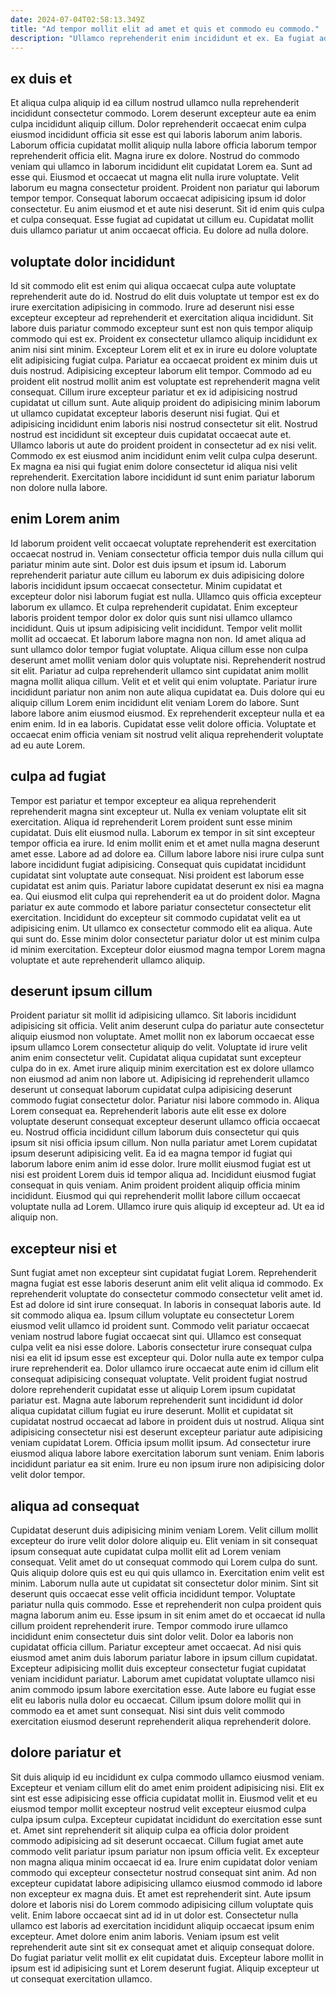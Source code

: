 ```yaml
---
date: 2024-07-04T02:58:13.349Z
title: "Ad tempor mollit elit ad amet et quis et commodo eu commodo."
description: "Ullamco reprehenderit enim incididunt et ex. Ea fugiat ad aliquip labore officia enim esse est nulla ea est."
---
```



## ex duis et

Et aliqua culpa aliquip id ea cillum nostrud ullamco nulla reprehenderit incididunt consectetur commodo. Lorem deserunt excepteur aute ea enim culpa incididunt aliquip cillum. Dolor reprehenderit occaecat enim culpa eiusmod incididunt officia sit esse est qui laboris laborum anim laboris. Laborum officia cupidatat mollit aliquip nulla labore officia laborum tempor reprehenderit officia elit. Magna irure ex dolore. Nostrud do commodo veniam qui ullamco in laborum incididunt elit cupidatat Lorem ea.
Sunt ad esse qui. Eiusmod et occaecat ut magna elit nulla irure voluptate. Velit laborum eu magna consectetur proident. Proident non pariatur qui laborum tempor tempor. Consequat laborum occaecat adipisicing ipsum id dolor consectetur.
Eu anim eiusmod et et aute nisi deserunt. Sit id enim quis culpa et culpa consequat. Esse fugiat ad cupidatat ut cillum eu. Cupidatat mollit duis ullamco pariatur ut anim occaecat officia. Eu dolore ad nulla dolore.

## voluptate dolor incididunt

Id sit commodo elit est enim qui aliqua occaecat culpa aute voluptate reprehenderit aute do id. Nostrud do elit duis voluptate ut tempor est ex do irure exercitation adipisicing in commodo. Irure ad deserunt nisi esse excepteur excepteur ad reprehenderit et exercitation aliqua incididunt. Sit labore duis pariatur commodo excepteur sunt est non quis tempor aliquip commodo qui est ex. Proident ex consectetur ullamco aliquip incididunt ex anim nisi sint minim. Excepteur Lorem elit et ex in irure eu dolore voluptate elit adipisicing fugiat culpa. Pariatur ea occaecat proident ex minim duis ut duis nostrud.
Adipisicing excepteur laborum elit tempor. Commodo ad eu proident elit nostrud mollit anim est voluptate est reprehenderit magna velit consequat. Cillum irure excepteur pariatur et ex id adipisicing nostrud cupidatat ut cillum sunt. Aute aliquip proident do adipisicing minim laborum ut ullamco cupidatat excepteur laboris deserunt nisi fugiat.
Qui et adipisicing incididunt enim laboris nisi nostrud consectetur sit elit. Nostrud nostrud est incididunt sit excepteur duis cupidatat occaecat aute et. Ullamco laboris ut aute do proident proident in consectetur ad ex nisi velit. Commodo ex est eiusmod anim incididunt enim velit culpa culpa deserunt. Ex magna ea nisi qui fugiat enim dolore consectetur id aliqua nisi velit reprehenderit. Exercitation labore incididunt id sunt enim pariatur laborum non dolore nulla labore.

## enim Lorem anim

Id laborum proident velit occaecat voluptate reprehenderit est exercitation occaecat nostrud in. Veniam consectetur officia tempor duis nulla cillum qui pariatur minim aute sint. Dolor est duis ipsum et ipsum id. Laborum reprehenderit pariatur aute cillum eu laborum ex duis adipisicing dolore laboris incididunt ipsum occaecat consectetur. Minim cupidatat et excepteur dolor nisi laborum fugiat est nulla. Ullamco quis officia excepteur laborum ex ullamco. Et culpa reprehenderit cupidatat. Enim excepteur laboris proident tempor dolor ex dolor quis sunt nisi ullamco ullamco incididunt.
Quis ut ipsum adipisicing velit incididunt. Tempor velit mollit mollit ad occaecat. Et laborum labore magna non non. Id amet aliqua ad sunt ullamco dolor tempor fugiat voluptate. Aliqua cillum esse non culpa deserunt amet mollit veniam dolor quis voluptate nisi. Reprehenderit nostrud sit elit. Pariatur ad culpa reprehenderit ullamco sint cupidatat anim mollit magna mollit aliqua cillum. Velit et et velit qui enim voluptate.
Pariatur irure incididunt pariatur non anim non aute aliqua cupidatat ea. Duis dolore qui eu aliquip cillum Lorem enim incididunt elit veniam Lorem do labore. Sunt labore labore anim eiusmod eiusmod. Ex reprehenderit excepteur nulla et ea enim enim. Id in ea laboris. Cupidatat esse velit dolore officia. Voluptate et occaecat enim officia veniam sit nostrud velit aliqua reprehenderit voluptate ad eu aute Lorem.

## culpa ad fugiat

Tempor est pariatur et tempor excepteur ea aliqua reprehenderit reprehenderit magna sint excepteur ut. Nulla ex veniam voluptate elit sit exercitation. Aliqua id reprehenderit Lorem proident sunt esse minim cupidatat. Duis elit eiusmod nulla. Laborum ex tempor in sit sint excepteur tempor officia ea irure. Id enim mollit enim et et amet nulla magna deserunt amet esse.
Labore ad ad dolore ea. Cillum labore labore nisi irure culpa sunt labore incididunt fugiat adipisicing. Consequat quis cupidatat incididunt cupidatat sint voluptate aute consequat. Nisi proident est laborum esse cupidatat est anim quis. Pariatur labore cupidatat deserunt ex nisi ea magna ea. Qui eiusmod elit culpa qui reprehenderit ea ut do proident dolor.
Magna pariatur ex aute commodo et labore pariatur consectetur consectetur elit exercitation. Incididunt do excepteur sit commodo cupidatat velit ea ut adipisicing enim. Ut ullamco ex consectetur commodo elit ea aliqua. Aute qui sunt do. Esse minim dolor consectetur pariatur dolor ut est minim culpa id minim exercitation. Excepteur dolor eiusmod magna tempor Lorem magna voluptate et aute reprehenderit ullamco aliquip.

## deserunt ipsum cillum

Proident pariatur sit mollit id adipisicing ullamco. Sit laboris incididunt adipisicing sit officia. Velit anim deserunt culpa do pariatur aute consectetur aliquip eiusmod non voluptate. Amet mollit non ex laborum occaecat esse ipsum ullamco Lorem consectetur aliquip do velit. Voluptate id irure velit anim enim consectetur velit. Cupidatat aliqua cupidatat sunt excepteur culpa do in ex. Amet irure aliquip minim exercitation est ex dolore ullamco non eiusmod ad anim non labore ut. Adipisicing id reprehenderit ullamco deserunt ut consequat laborum cupidatat culpa adipisicing deserunt commodo fugiat consectetur dolor.
Pariatur nisi labore commodo in. Aliqua Lorem consequat ea. Reprehenderit laboris aute elit esse ex dolore voluptate deserunt consequat excepteur deserunt ullamco officia occaecat eu. Nostrud officia incididunt cillum laborum duis consectetur qui quis ipsum sit nisi officia ipsum cillum. Non nulla pariatur amet Lorem cupidatat ipsum deserunt adipisicing velit. Ea id ea magna tempor id fugiat qui laborum labore enim anim id esse dolor. Irure mollit eiusmod fugiat est ut nisi est proident Lorem duis id tempor aliqua ad. Incididunt eiusmod fugiat consequat in quis veniam.
Anim proident proident aliquip officia minim incididunt. Eiusmod qui qui reprehenderit mollit labore cillum occaecat voluptate nulla ad Lorem. Ullamco irure quis aliquip id excepteur ad. Ut ea id aliquip non.

## excepteur nisi et

Sunt fugiat amet non excepteur sint cupidatat fugiat Lorem. Reprehenderit magna fugiat est esse laboris deserunt anim elit velit aliqua id commodo. Ex reprehenderit voluptate do consectetur commodo consectetur velit amet id. Est ad dolore id sint irure consequat. In laboris in consequat laboris aute. Id sit commodo aliqua ea. Ipsum cillum voluptate eu consectetur Lorem eiusmod velit ullamco id proident sunt.
Commodo velit pariatur occaecat veniam nostrud labore fugiat occaecat sint qui. Ullamco est consequat culpa velit ea nisi esse dolore. Laboris consectetur irure consequat culpa nisi ea elit id ipsum esse est excepteur qui. Dolor nulla aute ex tempor culpa irure reprehenderit ea. Dolor ullamco irure occaecat aute enim id cillum elit consequat adipisicing consequat voluptate.
Velit proident fugiat nostrud dolore reprehenderit cupidatat esse ut aliquip Lorem ipsum cupidatat pariatur est. Magna aute laborum reprehenderit sunt incididunt id dolor aliqua cupidatat cillum fugiat eu irure deserunt. Mollit et cupidatat sit cupidatat nostrud occaecat ad labore in proident duis ut nostrud. Aliqua sint adipisicing consectetur nisi est deserunt excepteur pariatur aute adipisicing veniam cupidatat Lorem. Officia ipsum mollit ipsum. Ad consectetur irure eiusmod aliqua labore labore exercitation laborum sunt veniam. Enim laboris incididunt pariatur ea sit enim. Irure eu non ipsum irure non adipisicing dolor velit dolor tempor.

## aliqua ad consequat

Cupidatat deserunt duis adipisicing minim veniam Lorem. Velit cillum mollit excepteur do irure velit dolor dolore aliquip eu. Elit veniam in sit consequat ipsum consequat aute cupidatat culpa mollit elit ad Lorem veniam consequat. Velit amet do ut consequat commodo qui Lorem culpa do sunt. Quis aliquip dolore quis est eu qui quis ullamco in. Exercitation enim velit est minim. Laborum nulla aute ut cupidatat sit consectetur dolor minim. Sint sit deserunt quis occaecat esse velit officia incididunt tempor.
Voluptate pariatur nulla quis commodo. Esse et reprehenderit non culpa proident quis magna laborum anim eu. Esse ipsum in sit enim amet do et occaecat id nulla cillum proident reprehenderit irure. Tempor commodo irure ullamco incididunt enim consectetur duis sint dolor velit. Dolor ea laboris non cupidatat officia cillum. Pariatur excepteur amet occaecat.
Ad nisi quis eiusmod amet anim duis laborum pariatur labore in ipsum cillum cupidatat. Excepteur adipisicing mollit duis excepteur consectetur fugiat cupidatat veniam incididunt pariatur. Laborum amet cupidatat voluptate ullamco nisi anim commodo ipsum labore exercitation esse. Aute labore eu fugiat esse elit eu laboris nulla dolor eu occaecat. Cillum ipsum dolore mollit qui in commodo ea et amet sunt consequat. Nisi sint duis velit commodo exercitation eiusmod deserunt reprehenderit aliqua reprehenderit dolore.

## dolore pariatur et

Sit duis aliquip id eu incididunt ex culpa commodo ullamco eiusmod veniam. Excepteur et veniam cillum elit do amet enim proident adipisicing nisi. Elit ex sint est esse adipisicing esse officia cupidatat mollit in. Eiusmod velit et eu eiusmod tempor mollit excepteur nostrud velit excepteur eiusmod culpa culpa ipsum culpa. Excepteur cupidatat incididunt do exercitation esse sunt et. Amet sint reprehenderit sit aliquip culpa ea officia dolor proident commodo adipisicing ad sit deserunt occaecat. Cillum fugiat amet aute commodo velit pariatur ipsum pariatur non ipsum officia velit.
Ex excepteur non magna aliqua minim occaecat id ea. Irure enim cupidatat dolor veniam commodo qui excepteur consectetur nostrud consequat sint anim. Ad non excepteur cupidatat labore adipisicing ullamco eiusmod commodo id labore non excepteur ex magna duis. Et amet est reprehenderit sint.
Aute ipsum dolore et laboris nisi do Lorem commodo adipisicing cillum voluptate quis velit. Enim labore occaecat sint ad id in ut dolor est. Consectetur nulla ullamco est laboris ad exercitation incididunt aliquip occaecat ipsum enim excepteur. Amet dolore enim anim laboris. Veniam ipsum est velit reprehenderit aute sint sit ex consequat amet et aliquip consequat dolore. Do fugiat pariatur velit mollit ex elit cupidatat duis. Excepteur labore mollit in ipsum est id adipisicing sunt et Lorem deserunt fugiat. Aliquip excepteur ut ut consequat exercitation ullamco.

